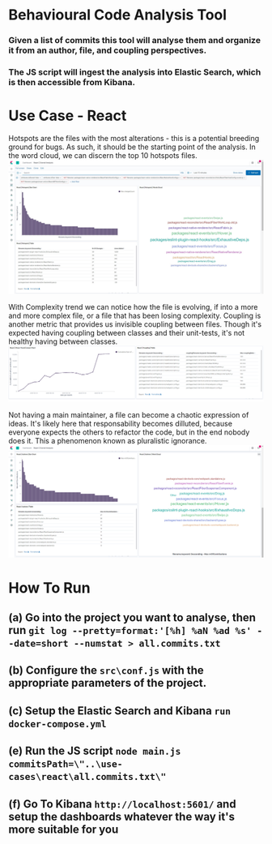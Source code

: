# Behavioural Code Analysis Tool

### Given a list of commits this tool will analyse them and organize it from an author, file, and coupling perspectives.

### The JS script will ingest the analysis into Elastic Search, which is then accessible from Kibana.

# Use Case - React

Hotspots are the files with the most alterations - this is a potential breeding ground for bugs. As such, it should be the starting point of the analysis. In the word cloud, we can discern the top 10 hotspots files.
![Hotspots](wiki/Hotspots-React-Analysis.jpg)

With Complexity trend we can notice how the file is evolving, if into a more and more complex file, or a file that has been losing complexity. Coupling is another metric that provides us invisible coupling between files. Though it's expected having coupling between classes and their unit-tests, it's not healthy having between classes.
![Trend And Coupling](wiki/Trend-And-Coupling-React-Analysis.png)

Not having a main maintainer, a file can become a chaotic expression of ideas. It's likely here that responsability becomes dilluted, because everyone expects the others to refactor the code, but in the end nobody does it. This a phenomenon known as pluralistic ignorance.
![Hotspots](wiki/Authors-React-Analysis.jpg)

# How To Run

## (a) Go into the project you want to analyse, then run `git log --pretty=format:'[%h] %aN %ad %s' --date=short --numstat > all.commits.txt`

## (b) Configure the `src\conf.js` with the appropriate parameters of the project.

## (c) Setup the Elastic Search and Kibana `run docker-compose.yml`

## (e) Run the JS script `node main.js commitsPath=\"..\use-cases\react\all.commits.txt\"`

## (f) Go To Kibana `http://localhost:5601/` and setup the dashboards whatever the way it's more suitable for you
